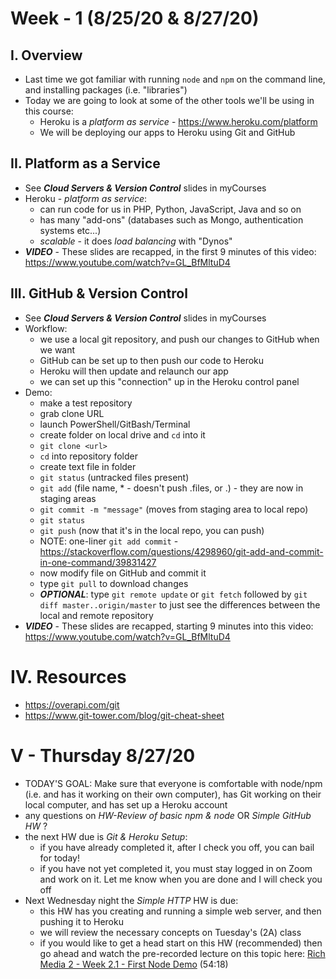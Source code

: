 # Week - 1 (8/25/20 & 8/27/20)

## I. Overview

- Last time we got familiar with running `node` and `npm` on the command line, and installing packages (i.e. "libraries")
- Today we are going to look at some of the other tools we'll be using in this course:
  - Heroku is a *platform as service* - https://www.heroku.com/platform
  - We will be deploying our apps to Heroku using Git and GitHub

## II. Platform as a Service

- See ***Cloud Servers & Version Control*** slides in myCourses
- Heroku - *platform as service*:
  - can run code for us in PHP, Python, JavaScript, Java and so on
  - has many "add-ons" (databases such as Mongo, authentication systems etc...)
  - *scalable* - it does *load balancing* with "Dynos"
- ***VIDEO*** - These slides are recapped, in the first 9 minutes of this video: https://www.youtube.com/watch?v=GL_BfMltuD4

## III. GitHub & Version Control

- See ***Cloud Servers & Version Control*** slides in myCourses
- Workflow:
  - we use a local git repository, and push our changes to GitHub when we want
  - GitHub can be set up to then push our code to Heroku
  - Heroku will then update and relaunch our app
  - we can set up this "connection" up in the Heroku control panel
- Demo:
  - make a test repository
  - grab clone URL
  - launch PowerShell/GitBash/Terminal
  - create folder on local drive and `cd` into it
  - `git clone <url>`
  - `cd` into repository folder
  - create text file in folder
  - `git status` (untracked files present)
  - `git add` (file name, * - doesn't push .files, or .) - they are now in staging areas
  - `git commit -m "message"` (moves from staging area to local repo)
  - `git status`
  - `git push` (now that it's in the local repo, you can push)
  - NOTE: one-liner `git add commit` - https://stackoverflow.com/questions/4298960/git-add-and-commit-in-one-command/39831427
  - now modify file on GitHub and commit it
  - type `git pull` to download changes
  - ***OPTIONAL***: type `git remote update` or `git fetch` followed by `git diff master..origin/master` to just see the differences between the local and remote repository
- ***VIDEO*** - These slides are recapped, starting 9 minutes into this video: https://www.youtube.com/watch?v=GL_BfMltuD4

# IV. Resources

- https://overapi.com/git
- https://www.git-tower.com/blog/git-cheat-sheet

# V - Thursday 8/27/20
- TODAY'S GOAL: Make sure that everyone is comfortable with node/npm (i.e. and has it working on their own computer), has Git working on their local computer, and has set up a Heroku account
- any questions on *HW-Review of basic npm & node* OR *Simple GitHub HW* ?
- the next HW due is *Git & Heroku Setup*:
  - if you have already completed it, after I check you off, you can bail for today!
  - if you have not yet completed it, you must stay logged in on Zoom and work on it. Let me know when you are done and I will check you off
- Next Wednesday night the *Simple HTTP* HW is due:
  - this HW has you creating and running a simple web server, and then pushing it to Heroku
  - we will review the necessary concepts on Tuesday's (2A) class
  - if you would like to get a head start on this HW (recommended) then go ahead and watch the pre-recorded lecture on this topic here: [Rich Media 2 - Week 2.1 - First Node Demo](https://www.youtube.com/watch?v=xksZCkshgQM) (54:18)

